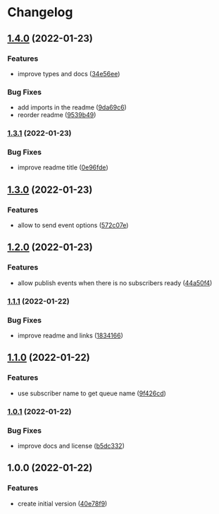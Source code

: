 # Changelog

## [1.4.0](https://www.github.com/AlbertHernandez/bull-bus/compare/v1.3.1...v1.4.0) (2022-01-23)


### Features

* improve types and docs ([34e56ee](https://www.github.com/AlbertHernandez/bull-bus/commit/34e56eee886d41309b23f18762b4fd8d60afe0d2))


### Bug Fixes

* add imports in the readme ([9da69c6](https://www.github.com/AlbertHernandez/bull-bus/commit/9da69c6d6ca5be7ccdd26ea63b23adddcc7c8fb8))
* reorder readme ([9539b49](https://www.github.com/AlbertHernandez/bull-bus/commit/9539b49190fae2f75006d00cf60524238421c257))

### [1.3.1](https://www.github.com/AlbertHernandez/bull-bus/compare/v1.3.0...v1.3.1) (2022-01-23)


### Bug Fixes

* improve readme title ([0e96fde](https://www.github.com/AlbertHernandez/bull-bus/commit/0e96fdee20d98ec44c6f30d414ca7029ac10e92d))

## [1.3.0](https://www.github.com/AlbertHernandez/bull-bus/compare/v1.2.0...v1.3.0) (2022-01-23)


### Features

* allow to send event options ([572c07e](https://www.github.com/AlbertHernandez/bull-bus/commit/572c07e87aed7c02f94537eace52093030b3db54))

## [1.2.0](https://www.github.com/AlbertHernandez/bull-bus/compare/v1.1.1...v1.2.0) (2022-01-23)


### Features

* allow publish events when there is no subscribers ready ([44a50f4](https://www.github.com/AlbertHernandez/bull-bus/commit/44a50f4d23c7fb1261ffea4a776c01e4211d266b))

### [1.1.1](https://www.github.com/AlbertHernandez/bull-bus/compare/v1.1.0...v1.1.1) (2022-01-22)


### Bug Fixes

* improve readme and links ([1834166](https://www.github.com/AlbertHernandez/bull-bus/commit/18341664d088b66bc8cb78d46d22cbbfb3b5b817))

## [1.1.0](https://www.github.com/AlbertHernandez/bull-bus/compare/v1.0.1...v1.1.0) (2022-01-22)


### Features

* use subscriber name to get queue name ([9f426cd](https://www.github.com/AlbertHernandez/bull-bus/commit/9f426cd284ac4e173fa400a08e2f1ac16c8cdf23))

### [1.0.1](https://www.github.com/AlbertHernandez/bull-bus/compare/v1.0.0...v1.0.1) (2022-01-22)


### Bug Fixes

* improve docs and license ([b5dc332](https://www.github.com/AlbertHernandez/bull-bus/commit/b5dc3327ec7f20950408e92b6ad587c09a7059e5))

## 1.0.0 (2022-01-22)


### Features

* create initial version ([40e78f9](https://www.github.com/AlbertHernandez/bull-bus/commit/40e78f933c5fe409c01509eff9a4c0a983c4fad9))
